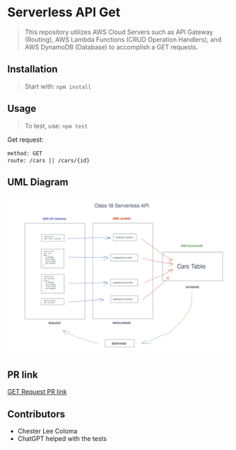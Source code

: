 # Serverless API Get
> This repository utilizes AWS Cloud Servers such as API Gateway (Routing), AWS Lambda Functions (CRUD Operation Handlers), and AWS DynamoDB (Database) to accomplish a GET requests.

## Installation

> Start with: `npm install`

## Usage

> To test, use: `npm test`

Get request:
```text
method: GET
route: /cars || /cars/{id}
```

## UML Diagram
![Serverless API UML Diagram](./public/images/serverless-api.png)

## PR link
[GET Request PR link](https://github.com/cleecoloma/serverless-api-get/pulls)

## Contributors
* Chester Lee Coloma
* ChatGPT helped with the tests